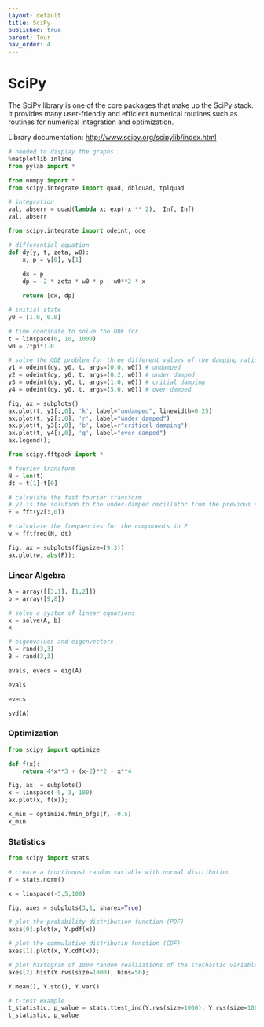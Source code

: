 ```yaml
---
layout: default
title: SciPy
published: true
parent: Tour
nav_order: 4
---
```


# SciPy

The SciPy library is one of the core packages that make up the SciPy stack. It provides many user-friendly and efficient numerical routines such as routines for numerical integration and optimization.

Library documentation: <a>http://www.scipy.org/scipylib/index.html</a>


```python
# needed to display the graphs
%matplotlib inline
from pylab import *
```


```python
from numpy import *
from scipy.integrate import quad, dblquad, tplquad
```


```python
# integration
val, abserr = quad(lambda x: exp(-x ** 2),  Inf, Inf)
val, abserr
```


```python
from scipy.integrate import odeint, ode
```


```python
# differential equation
def dy(y, t, zeta, w0):
    x, p = y[0], y[1]
    
    dx = p
    dp = -2 * zeta * w0 * p - w0**2 * x

    return [dx, dp]

# initial state
y0 = [1.0, 0.0]

# time coodinate to solve the ODE for
t = linspace(0, 10, 1000)
w0 = 2*pi*1.0

# solve the ODE problem for three different values of the damping ratio
y1 = odeint(dy, y0, t, args=(0.0, w0)) # undamped
y2 = odeint(dy, y0, t, args=(0.2, w0)) # under damped
y3 = odeint(dy, y0, t, args=(1.0, w0)) # critial damping
y4 = odeint(dy, y0, t, args=(5.0, w0)) # over damped

fig, ax = subplots()
ax.plot(t, y1[:,0], 'k', label="undamped", linewidth=0.25)
ax.plot(t, y2[:,0], 'r', label="under damped")
ax.plot(t, y3[:,0], 'b', label=r"critical damping")
ax.plot(t, y4[:,0], 'g', label="over damped")
ax.legend();
```


```python
from scipy.fftpack import *
```


```python
# fourier transform
N = len(t)
dt = t[1]-t[0]

# calculate the fast fourier transform
# y2 is the solution to the under-damped oscillator from the previous section
F = fft(y2[:,0]) 

# calculate the frequencies for the components in F
w = fftfreq(N, dt)

fig, ax = subplots(figsize=(9,3))
ax.plot(w, abs(F));
```

### Linear Algebra


```python
A = array([[3,1], [1,2]])
b = array([9,8])
```


```python
# solve a system of linear equations
x = solve(A, b)
x
```


```python
# eigenvalues and eigenvectors
A = rand(3,3)
B = rand(3,3)

evals, evecs = eig(A)

evals
```


```python
evecs
```


```python
svd(A)
```

### Optimization


```python
from scipy import optimize
```


```python
def f(x):
    return 4*x**3 + (x-2)**2 + x**4

fig, ax  = subplots()
x = linspace(-5, 3, 100)
ax.plot(x, f(x));
```


```python
x_min = optimize.fmin_bfgs(f, -0.5)
x_min
```

### Statistics


```python
from scipy import stats
```


```python
# create a (continous) random variable with normal distribution
Y = stats.norm()

x = linspace(-5,5,100)

fig, axes = subplots(3,1, sharex=True)

# plot the probability distribution function (PDF)
axes[0].plot(x, Y.pdf(x))

# plot the commulative distributin function (CDF)
axes[1].plot(x, Y.cdf(x));

# plot histogram of 1000 random realizations of the stochastic variable Y
axes[2].hist(Y.rvs(size=1000), bins=50);
```


```python
Y.mean(), Y.std(), Y.var()
```


```python
# t-test example
t_statistic, p_value = stats.ttest_ind(Y.rvs(size=1000), Y.rvs(size=1000))
t_statistic, p_value
```


```python

```
